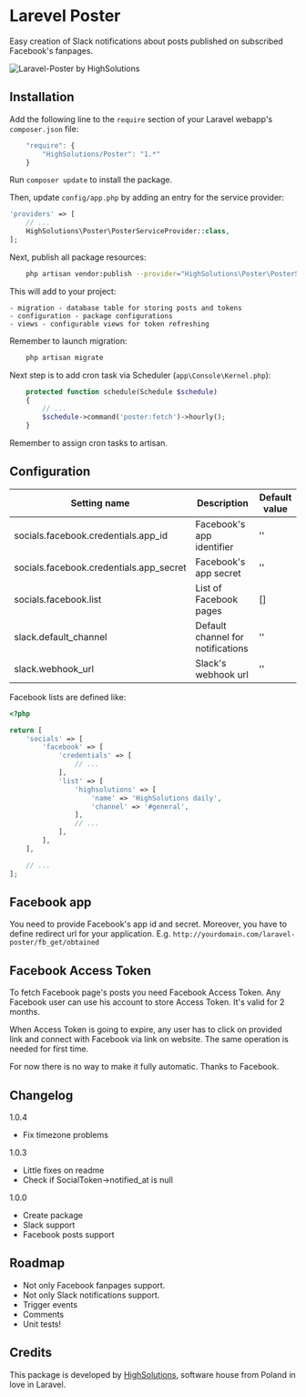 Larevel Poster
================

Easy creation of Slack notifications about posts published on subscribed Facebook's fanpages.

![Laravel-Poster by HighSolutions](https://raw.githubusercontent.com/highsolutions/laravel-poster/master/intro.jpg)

Installation
------------

Add the following line to the `require` section of your Laravel webapp's `composer.json` file:

```javascript
    "require": {
        "HighSolutions/Poster": "1.*"
    }
```

Run `composer update` to install the package.

Then, update `config/app.php` by adding an entry for the service provider:

```php
'providers' => [
    // ...
    HighSolutions\Poster\PosterServiceProvider::class,
];
```

Next, publish all package resources:

```bash
    php artisan vendor:publish --provider="HighSolutions\Poster\PosterServiceProvider"
```

This will add to your project:

    - migration - database table for storing posts and tokens
    - configuration - package configurations
    - views - configurable views for token refreshing

Remember to launch migration: 

```bash
    php artisan migrate
```

Next step is to add cron task via Scheduler (`app\Console\Kernel.php`):

```php
    protected function schedule(Schedule $schedule)
    {
    	// ...
        $schedule->command('poster:fetch')->hourly();
    }
```

Remember to assign cron tasks to artisan.

Configuration
-------------

| Setting name                            | Description                       | Default value |
|-----------------------------------------|-----------------------------------|---------------|
| socials.facebook.credentials.app_id     | Facebook's app identifier         | ''            |
| socials.facebook.credentials.app_secret | Facebook's app secret             | ''            |
| socials.facebook.list                   | List of Facebook pages            | []            |
| slack.default_channel                   | Default channel for notifications | ''            |
| slack.webhook_url                       | Slack's webhook url               | ''            |

Facebook lists are defined like:

```php
<?php

return [
    'socials' => [
        'facebook' => [
            'credentials' => [
                // ...
            ],
            'list' => [
                'highsolutions' => [
                    'name' => 'HighSolutions daily',
                    'channel' => '#general',
                ],
                // ...
            ],
        ],
    ],

    // ...
];
```

Facebook app
-------------

You need to provide Facebook's app id and secret. Moreover, you have to define redirect url for your application.
E.g. `http://yourdomain.com/laravel-poster/fb_get/obtained`

Facebook Access Token
-------------

To fetch Facebook page's posts you need Facebook Access Token. Any Facebook user can use his account to store Access Token. It's valid for 2 months.

When Access Token is going to expire, any user has to click on provided link and connect with Facebook via link on website. The same operation is needed for first time.

For now there is no way to make it fully automatic. Thanks to Facebook.

Changelog
---------

1.0.4
- Fix timezone problems

1.0.3
- Little fixes on readme
- Check if SocialToken->notified_at is null

1.0.0
- Create package
- Slack support
- Facebook posts support

Roadmap
-------

* Not only Facebook fanpages support.
* Not only Slack notifications support.
* Trigger events
* Comments
* Unit tests!

Credits
-------

This package is developed by [HighSolutions](http://highsolutions.pl), software house from Poland in love in Laravel.